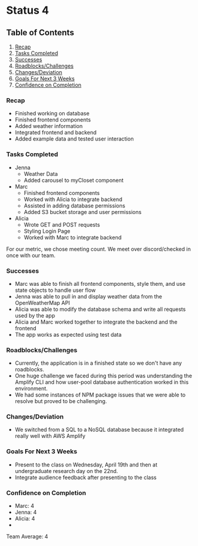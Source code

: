 # Status 4

## Table of Contents
1. [Recap](#recap)
2. [Tasks Completed](#tasks-completed)
3. [Successes](#successes)
4. [Roadblocks/Challenges](#roadblockschallenges)
5. [Changes/Deviation](#changesdeviation)
6. [Goals For Next 3 Weeks](#goals-for-next-3-weeks)
7. [Confidence on Completion](#confidence-on-completion)


### Recap
- Finished working on database
- Finished frontend components
- Added weather information
- Integrated frontend and backend
- Added example data and tested user interaction

### Tasks Completed
- Jenna
  - Weather Data
  - Added carousel to myCloset component
- Marc
  - Finished frontend components
  - Worked with Alicia to integrate backend
  - Assisted in adding database permissions
  - Added S3 bucket storage and user permissions
- Alicia
  - Wrote GET and POST requests
  - Styling Login Page
  - Worked with Marc to integrate backend

For our metric, we chose meeting count. We meet over discord/checked in once with our team.

### Successes
- Marc was able to finish all frontend components, style them, and use state objects to handle user flow
- Jenna was able to pull in and display weather data from the OpenWeatherMap API
- Alicia was able to modify the database schema and write all requests used by the app
- Alicia and Marc worked together to integrate the backend and the frontend
- The app works as expected using test data

### Roadblocks/Challenges
- Currently, the application is in a finished state so we don't have any roadblocks.
- One huge challenge we faced during this period was understanding the Amplify CLI and how user-pool database authentication worked in this environment. 
- We had some instances of NPM package issues that we were able to resolve but proved to be challenging.

### Changes/Deviation
- We switched from a SQL to a NoSQL database because it integrated really well with AWS Amplify

### Goals For Next 3 Weeks
- Present to the class on Wednesday, April 19th and then at undergraduate research day on the 22nd.
- Integrate audience feedback after presenting to the class

### Confidence on Completion
- Marc: 4
- Jenna: 4
- Alicia: 4
- 
Team Average: 4
